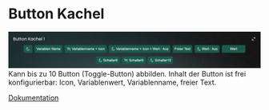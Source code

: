 # Button Kachel

![Button Kachel](https://github.com/da8ter/images/blob/main/button%20kachel.jpg)
Kann bis zu 10 Button (Toggle-Button) abbilden. Inhalt der Button ist frei konfigurierbar: Icon, Variablenwert, Variablenname, freier Text. 

[Dokumentation](https://github.com/da8ter/TileVisu-Buttons/blob/eb68da8347927283c45ce3db13644baaf88af244/ImageButtons/README.md)
